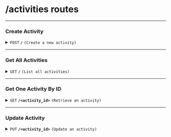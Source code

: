# /activities routes

---

### **Create Activity**

<details>
<summary><code>POST</code> <code><b>/</b></code> <code>(Create a new activity)</code></summary>

##### Headers

| key             | required | data type | description             |
| --------------- | -------- | --------- | ----------------------- |
| `Authorization` | true     | string    | Bearer token from login |

##### Body (application/json)

| key            | required | data type | description          |
| -------------- | -------- | --------- | -------------------- |
| `title`        | true     | string    | Activity title       |
| `content`      | true     | string    | Optional description |
| `price`        | true     | string    | price                |
| `on_sale_date` | true     | string    | on_sale_date         |
| `start_time`   | true     | string    | start_time           |
| `end_time`     | true     | string    | end_time             |
| `cover_image`  | true     | string    | cover_image          |
| `arena_id`     | true     | string    | arena_id             |
| `creator_id`   | true     | string    | user_id of creator   |


##### Responses

| http code | content-type       | response                                             |
| --------- | ------------------ | ---------------------------------------------------- |
| `201`     | `application/json` | `{"id": "uuid", "title": "...", "time": "...", ...}` |
| `400`     | `text/plain`       | `Invalid data`                                       |
| `401`     | `text/plain`       | `Unauthorized`                                       |
| `500`     | `text/plain`       | `Internal server error`                              |

</details>

---

### **Get All Activities**

<details>
<summary><code>GET</code> <code><b>/</b></code> <code>(List all activities)</code></summary>

##### Responses

| http code | content-type       | response                                              |
| --------- | ------------------ | ----------------------------------------------------- |
| `200`     | `application/json` | `[{"id": "...", "title": "...", "time": "...", ...}]` |
| `500`     | `text/plain`       | `Internal server error`                               |

</details>

---

### **Get One Activity By ID**

<details>
<summary><code>GET</code> <code><b>/&lt;activity_id&gt;</b></code> <code>(Retrieve an activity)</code></summary>

##### Responses

| http code | content-type       | response                                                    |
| --------- | ------------------ | ----------------------------------------------------------- |
| `200`     | `application/json` | `{"id": "uuid", "title": "...", "description": "...", ...}` |
| `404`     | `text/plain`       | `Activity not found`                                        |
| `500`     | `text/plain`       | `Internal server error`                                     |

</details>

---

### **Update Activity**

<details>
<summary><code>PUT</code> <code><b>/&lt;activity_id&gt;</b></code> <code>(Update an activity)</code></summary>

##### Headers

| key             | required | data type | description             |
| --------------- | -------- | --------- | ----------------------- |
| `Authorization` | true     | string    | Bearer token from login |

##### Body (application/json)

| key            | required | data type | description          |
| -------------- | -------- | --------- | -------------------- |
| `title`        | false    | string    | Activity title       |
| `content`      | false    | string    | Optional description |
| `price`        | false    | string    | price                |
| `on_sale_date` | false    | string    | on_sale_date         |
| `start_time`   | false    | string    | start_time           |
| `end_time`     | false    | string    | end_time             |
| `cover_image`  | false    | string    | cover_image          |

##### Responses

| http code | content-type       | response                                       |
| --------- | ------------------ | ---------------------------------------------- |
| `200`     | `application/json` | `{"message": "Activity updated successfully"}` |
| `401`     | `text/plain`       | `Unauthorized`                                 |
| `404`     | `text/plain`       | `Activity not found`                           |
| `500`     | `text/plain`       | `Internal server error`                        |

</details>

<!-- ---

### **Delete Activity**

<details>
<summary><code>DELETE</code> <code><b>/&lt;activity_id&gt;</b></code> <code>(Delete an activity)</code></summary>

##### Headers

| key             | required | data type | description             |
| --------------- | -------- | --------- | ----------------------- |
| `Authorization` | true     | string    | Bearer token from login |

##### Responses

| http code | content-type | response                |
| --------- | ------------ | ----------------------- |
| `204`     | `text/plain` | No content              |
| `401`     | `text/plain` | `Unauthorized`          |
| `404`     | `text/plain` | `Activity not found`    |
| `500`     | `text/plain` | `Internal server error` |

</details> -->
